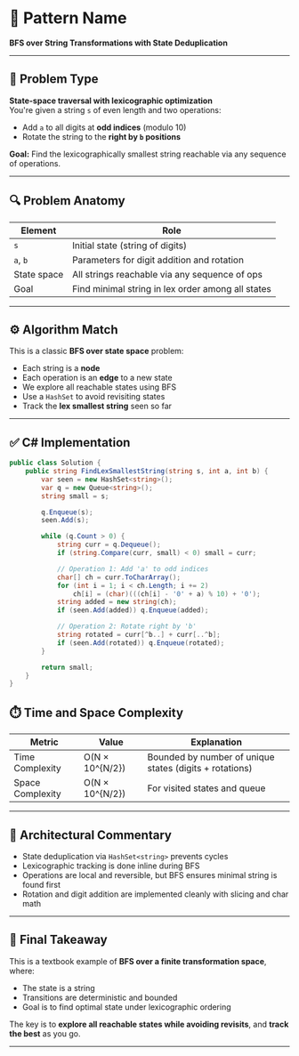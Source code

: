 # 🧩 Pattern Name  
**BFS over String Transformations with State Deduplication**

---

## 🧠 Problem Type  
**State-space traversal with lexicographic optimization**  
You're given a string `s` of even length and two operations:

- Add `a` to all digits at **odd indices** (modulo 10)
- Rotate the string to the **right by `b` positions**

**Goal:** Find the lexicographically smallest string reachable via any sequence of operations.

---

## 🔍 Problem Anatomy

| Element      | Role                                                |
|--------------|-----------------------------------------------------|
| `s`          | Initial state (string of digits)                    |
| `a`, `b`     | Parameters for digit addition and rotation          |
| State space  | All strings reachable via any sequence of ops       |
| Goal         | Find minimal string in lex order among all states   |

---

## ⚙️ Algorithm Match  
This is a classic **BFS over state space** problem:

- Each string is a **node**  
- Each operation is an **edge** to a new state  
- We explore all reachable states using BFS  
- Use a `HashSet` to avoid revisiting states  
- Track the **lex smallest string** seen so far

---

## ✅ C# Implementation

```csharp
public class Solution {
    public string FindLexSmallestString(string s, int a, int b) {
        var seen = new HashSet<string>();
        var q = new Queue<string>();
        string small = s;

        q.Enqueue(s);
        seen.Add(s);

        while (q.Count > 0) {
            string curr = q.Dequeue();
            if (string.Compare(curr, small) < 0) small = curr;

            // Operation 1: Add 'a' to odd indices
            char[] ch = curr.ToCharArray();
            for (int i = 1; i < ch.Length; i += 2)
                ch[i] = (char)(((ch[i] - '0' + a) % 10) + '0');
            string added = new string(ch);
            if (seen.Add(added)) q.Enqueue(added);

            // Operation 2: Rotate right by 'b'
            string rotated = curr[^b..] + curr[..^b];
            if (seen.Add(rotated)) q.Enqueue(rotated);
        }

        return small;
    }
}
```

## ⏱️ Time and Space Complexity

| Metric           | Value               | Explanation                                      |
|------------------|---------------------|--------------------------------------------------|
| Time Complexity  | O(N × 10^{N/2})     | Bounded by number of unique states (digits + rotations) |
| Space Complexity | O(N × 10^{N/2})     | For visited states and queue                    |

---

## 🧠 Architectural Commentary

- State deduplication via `HashSet<string>` prevents cycles  
- Lexicographic tracking is done inline during BFS  
- Operations are local and reversible, but BFS ensures minimal string is found first  
- Rotation and digit addition are implemented cleanly with slicing and char math

---

## 🧾 Final Takeaway

This is a textbook example of **BFS over a finite transformation space**, where:

- The state is a string  
- Transitions are deterministic and bounded  
- Goal is to find optimal state under lexicographic ordering  

The key is to **explore all reachable states while avoiding revisits**, and **track the best** as you go.



---
